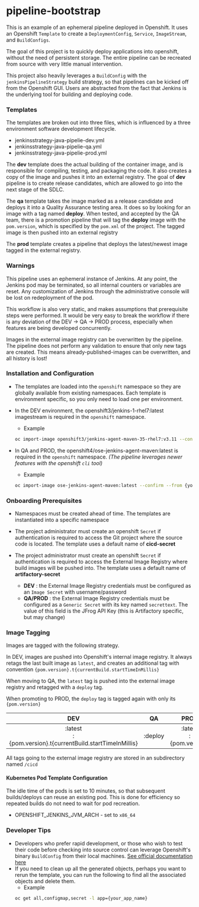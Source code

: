 # pipeline-bootstrap

This is an example of an ephemeral pipeline deployed in Openshift.  It uses an Openshift `Template` to create a `DeploymentConfig`, `Service`, `ImageStream`, and `BuildConfigs`.

The goal of this project is to quickly deploy applications into openshift, without the need of persistent storage.  The entire pipeline can be recreated from source with very little manual intervention.

This project also heavily leverages a `BuildConfig` with the `jenkinsPipelineStrategy` build strategy, so that pipelines can be kicked off from the Openshift GUI.  Users are abstracted from the fact that Jenkins is the underlying tool for building and deploying code.

### Templates
The templates are broken out into three files, which is influenced by a three environment software development lifecycle.

- jenkinsstrategy-java-pipelie-dev.yml
- jenkinsstrategy-java-pipelie-qa.yml
- jenkinsstrategy-java-pipelie-prod.yml

The **dev** template does the actual building of the container image, and is responsible for compiling, testing, and packaging the code.  It also creates a copy of the image and pushes it into an external registry.  The goal of **dev** pipeline is to create release candidates, which are allowed to go into the next stage of the SDLC.

The **qa** template takes the image marked as a release candidate and deploys it into a Quality Assurance testing area.  It does so by looking for an image with a tag named **deploy**.  When tested, and accepted by the QA team, there is a promotion pipeline that will tag the **deploy** image with the `pom.version`, which is specified by the `pom.xml` of the project.  The tagged image is then pushed into an external registry

The **prod** template creates a pipeline that deploys the latest/newest image tagged in the external registry.

### Warnings

This pipeline uses an ephemeral instance of Jenkins.  At any point, the Jenkins pod may be terminated, so all internal counters or variables are reset.  Any customization of Jenkins through the administrative console will be lost on redeployment of the pod.

This workflow is also very static, and makes assumptions that prerequisite steps were performed.  It would be very easy to break the workflow if there is any deviation of the DEV -> QA -> PROD process, especially when features are being developed concurrently.

Images in the external image registry can be overwritten by the pipeline.  The pipeline does not perform any validation to ensure that only new tags are created.  This means already-published-images can be overwritten, and all history is lost!

### Installation and Configuration

- The templates are loaded into the `openshift` namespace so they are globally available from existing namespaces.  Each template is environment specific, so you only need to load one per environment.

- In the DEV environment, the openshift3/jenkins-1-rhel7:latest imagestream is required in the `openshift` namespace.
  - Example
  ```bash
  oc import-image openshift3/jenkins-agent-maven-35-rhel7:v3.11 --confirm --from {your_registry}/openshift3/jenkins-agent-maven-35-rhel7:v3.11 -n openshift
  ```

- In QA and PROD, the openshift4/ose-jenkins-agent-maven:latest is required in the `openshift` namespace. *(The pipeline leverages newer features with the openshift `cli` tool)*
  - Example
  ```bash
  oc import-image ose-jenkins-agent-maven:latest --confirm --from {your_registry}/openshift4/ose-jenkins-agent-maven:latest -n openshift
  ```

### Onboarding Prerequisites

- Namespaces must be created ahead of time. The templates are instantiated into a specific namespace

- The project administrator must create an openshift `Secret` if authentication is required to access the Git project where the source code is located.  The template uses a default name of **cicd-secret**

- The project administrator must create an openshift `Secret` if authentication is required to access the External Image Registry where build images will be pushed into.  The template uses a default name of **artifactory-secret**

  - **DEV** : the External Image Registry credentials must be configured as an `Image Secret` with username/password
  - **QA/PROD** : the External Image Registry credentials must be configured as a `Generic Secret` with its key named `secrettext`.  The value of this field is the JFrog API Key (this is Artifactory specific, but may change)


### Image Tagging

Images are tagged with the following strategy.

In DEV, images are pushed into Openshift's internal image registry.  It always retags the last built image as `latest`, and creates an additional tag with convention `{pom.version}.t{currentBuild.startTimeInMillis}`

When moving to QA, the `latest` tag is pushed into the external image registry and retagged with a `deploy` tag.

When promoting to PROD, the `deploy` tag is tagged again with only its `{pom.version}`

| DEV  | QA | PROD  |
|:-:|:-:|:-:|
| :latest <br/> :{pom.version}.t{currentBuild.startTimeInMillis}  | :deploy  | :latest <br/> :{pom.version}  |

All tags going to the external image registry are stored in an subdirectory named `/cicd`

#### Kubernetes Pod Template Configuration
The idle time of the pods is set to 10 minutes, so that subsequent builds/deploys can reuse an existing pod.  This is done for efficiency so repeated builds do not need to wait for pod recreation.

- OPENSHIFT_JENKINS_JVM_ARCH - set to `x86_64`


### Developer Tips
- Developers who prefer rapid development, or those who wish to test their code before checking into source control can leverage Openshift's binary `BuildConfig` from their local machines.  [See official documentation here](https://docs.openshift.com/container-platform/3.11/dev_guide/dev_tutorials/binary_builds.html)
- If you need to clean up all the generated objects, perhaps you want to rerun the template, you can run the following to find all the associated objects and delete them.
    - Example
    ```bash
    oc get all,configmap,secret -l app={your_app_name}
    ```
